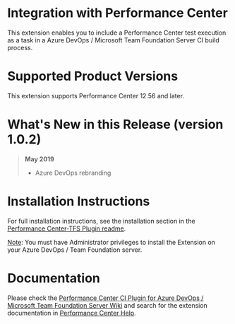 # Integration with Performance Center

This extension enables you to include a Performance Center test execution as a task in a Azure DevOps / Microsoft Team Foundation Server CI build process. 

# Supported Product Versions

This extension supports Performance Center 12.56 and later.

# What's New in this Release (version 1.0.2)

> **May 2019**
> - Azure DevOps rebranding

# Installation Instructions

For full installation instructions, see the installation section in the [Performance Center-TFS Plugin readme](https://github.com/MicroFocus/Performance-Center-TFS-Plugin/blob/master/readme.md).

<u>Note</u>: You must have Administrator privileges to install the Extension on your Azure DevOps / Team Foundation server.

# Documentation

Please check the [Performance Center CI Plugin for Azure DevOps / Microsoft Team Foundation Server Wiki](https://github.com/MicroFocus/Performance-Center-TFS-Plugin/wiki) and search for the extension documentation in [Performance Center Help](https://admhelp.microfocus.com/pc).
